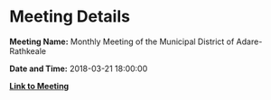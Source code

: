 # Meeting Details

**Meeting Name:** Monthly Meeting of the Municipal District of Adare-Rathkeale

**Date and Time:** 2018-03-21 18:00:00

**[Link to Meeting](https://www.limerick.ie/council/whats-on/monthly-meeting-municipal-district-adare-rathkeale-34)**

